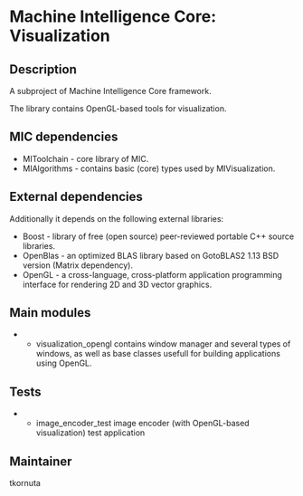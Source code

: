 Machine Intelligence Core: Visualization
=========================================

Description
-----------

A subproject of Machine Intelligence Core framework.

The library contains OpenGL-based tools for visualization.

MIC dependencies
------------
   * MIToolchain - core library of MIC.
   * MIAlgorithms - contains basic (core) types used by MIVisualization.

External dependencies
------------
Additionally it depends on the following external libraries:
   * Boost - library of free (open source) peer-reviewed portable C++ source libraries.
   * OpenBlas - an optimized BLAS library based on GotoBLAS2 1.13 BSD version (Matrix<T> dependency).
   * OpenGL - a cross-language, cross-platform application programming interface for rendering 2D and 3D vector graphics.

Main modules
------------
   *  - visualization_opengl contains window manager and several types of windows, as well as base classes usefull for building applications using OpenGL. 

Tests
------------
   *  - image_encoder_test image encoder (with OpenGL-based visualization) test application 

Maintainer
----------

tkornuta